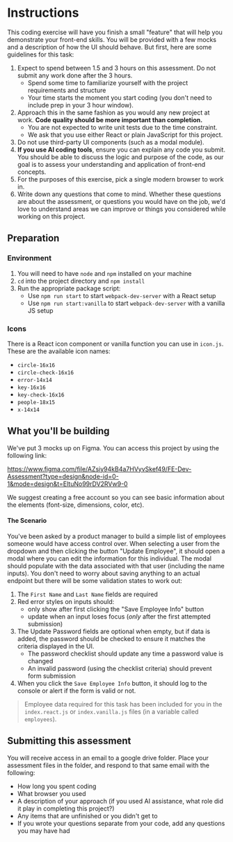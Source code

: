# Instructions

This coding exercise will have you finish a small "feature" that will help you demonstrate your front-end skills.
You will be provided with a few mocks and a description of how the UI should behave.
But first, here are some guidelines for this task:

1. Expect to spend between 1.5 and 3 hours on this assessment. Do not submit any work done after the 3 hours.
   - Spend some time to familiarize yourself with the project requirements and structure
   - Your time starts the moment you start coding (you don't need to include prep in your 3 hour window).
2. Approach this in the same fashion as you would any new project at work. **Code quality should be more important than completion.**
   - You are not expected to write unit tests due to the time constraint.
   - We ask that you use either React or plain JavaScript for this project.
3. Do not use third-party UI components (such as a modal module).
4. **If you use AI coding tools**, ensure you can explain any code you submit. You should be able to discuss the logic and purpose of the code, as our goal is to assess your understanding and application of front-end concepts.
5. For the purposes of this exercise, pick a single modern browser to work in.
6. Write down any questions that come to mind. Whether these questions are about the assessment,
or questions you would have on the job, we'd love to understand areas we can improve
or things you considered while working on this project.

## Preparation

### Environment
1. You will need to have `node` and `npm` installed on your machine
2. `cd` into the project directory and `npm install`
3. Run the appropriate package script:
	- Use `npm run start` to start `webpack-dev-server` with a React setup
	- Use `npm run start:vanilla` to start `webpack-dev-server` with a vanilla JS setup

### Icons
There is a React icon component or vanilla function you can use in `icon.js`.
These are the available icon names:
* `circle-16x16`
* `circle-check-16x16`
* `error-14x14`
* `key-16x16`
* `key-check-16x16`
* `people-18x15`
* `x-14x14`

## What you'll be building
We've put 3 mocks up on Figma. You can access this project by using the following link:

https://www.figma.com/file/AZsiy94kB4a7HVyvSkef49/FE-Dev-Assessment?type=design&node-id=0-1&mode=design&t=EltuNo99rDV2RVw9-0

We suggest creating a free account so you can see basic information about the elements (font-size, dimensions, color, etc).

#### The Scenario
You've been asked by a product manager to build a simple list of employees someone would have access control over.
When selecting a user from the dropdown and then clicking the button "Update Employee",
it should open a modal where you can edit the information for this individual.
The modal should populate with the data associated with that user (including the name inputs). You don't need to worry about saving anything to an actual endpoint but there will be some validation states to work out:

1. The `First Name` and `Last Name` fields are required
2. Red error styles on inputs should:
   - only show after first clicking the "Save Employee Info" button
   - update when an input loses focus (_only_ after the first attempted submission)
3. The Update Password fields are optional when empty, but if data is added, the password should be checked to ensure it matches the criteria displayed in the UI.
   - The password checklist should update any time a password value is changed
   - An invalid password (using the checklist criteria) should prevent form submission
4. When you click the `Save Employee Info` button, it should log to the console or alert if the form is valid or not.

> Employee data required for this task has been included for you in the `index.react.js` or `index.vanilla.js` files (in a variable called `employees`).

## Submitting this assessment
You will receive access in an email to a google drive folder. Place your assessment files in the folder,
and respond to that same email with the following:
- How long you spent coding 
- What browser you used
- A description of your approach (if you used AI assistance, what role did it play in completing this project?)
- Any items that are unfinished or you didn't get to
- If you wrote your questions separate from your code, add any questions you may have had
